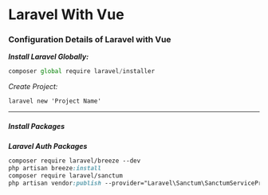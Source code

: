 # Laravel With Vue
### Configuration Details of Laravel with Vue

***Install Laravel Globally:***
```js
composer global require laravel/installer
```

*Create Project:*
````npm
laravel new 'Project Name'
````
****

##### Install Packages

***Laravel Auth Packages***
````css
composer require laravel/breeze --dev
php artisan breeze:install
composer require laravel/sanctum
php artisan vendor:publish --provider="Laravel\Sanctum\SanctumServiceProvider"
````